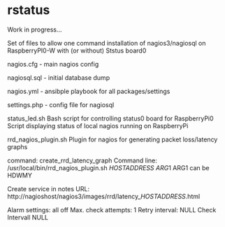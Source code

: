# rstatus

Work in progress...

Set of files to allow one command installation of nagios3/nagiosql on RaspberryPI0-W with (or without) Ststus board0

nagios.cfg - main nagios config

nagiosql.sql - initial database dump

nagios.yml - ansibple playbook for all packages/settings

settings.php - config file for nagiosql


status_led.sh
Bash script for controlling status0 board for RaspberryPi0
Script displaying status of local nagios running on RaspberryPi



rrd_nagios_plugin.sh
Plugin for nagios for generating packet loss/latency graphs

command: create_rrd_latency_graph
Command line: /usr/local/bin/rrd_nagios_plugin.sh $HOSTADDRESS$ $ARG1$
ARG1 can be HDWMY

Create service in notes URL:
http://nagioshost/nagios3/images/rrd/latency_$HOSTADDRESS$.html

Alarm settings: all off
Max. check attempts: 1
Retry interval: NULL
Check Intervall NULL
